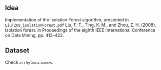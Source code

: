 ## Idea
Implementation of the Isolation Forest algorithm, presented in `LiuTZ08_isolationForest.pdf` Liu, F. T., Ting, K. M., and Zhou, Z. H. (2008). Isolation forest. In Proceedings of the eighth IEEE International Conference on Data Mining, pp. 413–422.

## Dataset
Check `arrhytmia.names`.